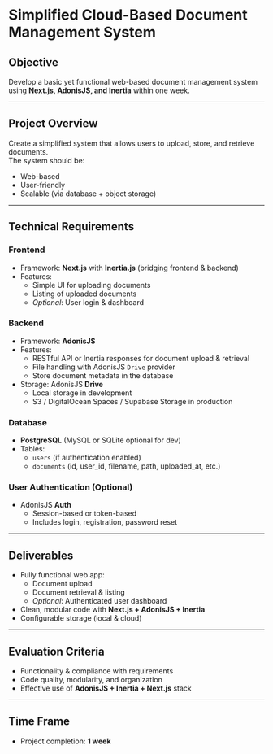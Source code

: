 # Simplified Cloud-Based Document Management System

## Objective
Develop a basic yet functional web-based document management system using **Next.js, AdonisJS, and Inertia** within one week.

---

## Project Overview
Create a simplified system that allows users to upload, store, and retrieve documents.  
The system should be:
- Web-based
- User-friendly
- Scalable (via database + object storage)

---

## Technical Requirements

### Frontend
- Framework: **Next.js** with **Inertia.js** (bridging frontend & backend)
- Features:
  - Simple UI for uploading documents
  - Listing of uploaded documents
  - *Optional*: User login & dashboard

### Backend
- Framework: **AdonisJS**
- Features:
  - RESTful API or Inertia responses for document upload & retrieval
  - File handling with AdonisJS `Drive` provider
  - Store document metadata in the database
- Storage: AdonisJS **Drive**
  - Local storage in development
  - S3 / DigitalOcean Spaces / Supabase Storage in production

### Database
- **PostgreSQL** (MySQL or SQLite optional for dev)
- Tables:
  - `users` (if authentication enabled)
  - `documents` (id, user_id, filename, path, uploaded_at, etc.)

### User Authentication (Optional)
- AdonisJS **Auth**
  - Session-based or token-based
  - Includes login, registration, password reset

---

## Deliverables
- Fully functional web app:
  - Document upload
  - Document retrieval & listing
  - *Optional*: Authenticated user dashboard
- Clean, modular code with **Next.js + AdonisJS + Inertia**
- Configurable storage (local & cloud)

---

## Evaluation Criteria
- Functionality & compliance with requirements
- Code quality, modularity, and organization
- Effective use of **AdonisJS + Inertia + Next.js** stack

---

## Time Frame
- Project completion: **1 week**
